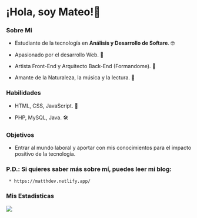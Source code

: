 # ¡Hola, soy Mateo!👋

### Sobre Mi

* Estudiante de la tecnología en **Análisis y Desarrollo de Softare**. 🤓

* Apasionado por el desarrollo Web. 🎨

* Artista Front-End y Arquitecto Back-End (Formandome). 🎯

* Amante de la Naturaleza, la música y la lectura. 🌄


### Habilidades

* HTML, CSS, JavaScript. 🎨

* PHP, MySQL, Java. 🛠

### Objetivos

* Entrar al mundo laboral y aportar con mis conocimientos para el impacto positivo de la tecnología.

### P.D.: Si quieres saber más sobre mí, puedes leer mi blog:
     * https://matthdev.netlify.app/


### Mis Estadisticas
![](https://raw.githubusercontent.com/vn7n24fzkq/github-profile-summary-cards-example/master/profile-summary-card-output/darcula/0-profile-details.svg)

     
